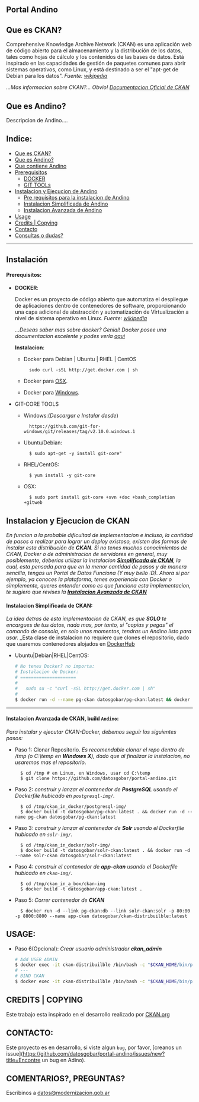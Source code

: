 Portal Andino
------------
## Que es CKAN?
Comprehensive Knowledge Archive Network (CKAN) es una aplicación web de código abierto para el almacenamiento y la distribución de los datos, tales como hojas de cálculo y los contenidos de las bases de datos. Está inspirado en las capacidades de gestión de paquetes comunes para abrir sistemas operativos, como Linux, y está destinado a ser el "apt-get de Debian para los datos". _Fuente: [wikipedia](https://es.wikipedia.org/wiki/CKAN)_

_...Mas informacion sobre CKAN?... Obvio! [Documentacion Oficial de CKAN](http://docs.ckan.org/en/latest/)_

## Que es Andino?
Descripcion de Andino....

Indice:
------
+ [Que es CKAN?](#que-es-ckan)
+ [Que es Andino?](que-es-andino)
+ [Que contiene Andino](#features)
+ [Prerequisitos](#prerequisitos)
    + [DOCKER](#docker)
    + [GIT TOOLs](#git-tools)
+ [Instalacion y Ejecucion de Andino](#instalación)
	+ [Pre requisitos para la instalacion de Andino](#prerequisitos)
    + [Instalacion Simplificada de Andino](#instalacion-simplificada-de-ckan)
    + [Instalacion Avanzada de Andino](#instalacion-avanzada-de-ckan)
+ [Usage](#usage)
+ [Credits | Copying](#credits--copying)
+ [Contacto](#contacto)	
+ [Consultas o dudas?](#comentarios-preguntas)


---




Instalación
-----------
#### Prerequisitos:

+ **DOCKER**:

	Docker es un proyecto de código abierto que automatiza el despliegue de aplicaciones dentro de contenedores de software, proporcionando una capa adicional de abstracción y automatización de Virtualización a nivel de sistema operativo en Linux. _Fuente: [wikipedia](https://es.wikipedia.org/wiki/Docker_(software))_

	_...Deseas saber mas sobre docker? Genial! Docker posee una documentacion excelente y podes verla [aqui](https://docs.docker.com/)_

	**Instalacion**:

	+ Docker para Debian | Ubuntu | RHEL | CentOS

			sudo curl -sSL http://get.docker.com | sh

	+ Docker para [OSX](https://docs.docker.com/docker-for-mac).
	+ Docker para [Windows](https://docs.docker.com/engine/installation/windows).


+ GIT-CORE TOOLS
	+ Windows:(_Descargar e Instalar desde_)
	
			https://github.com/git-for-windows/git/releases/tag/v2.10.0.windows.1

	+ Ubuntu/Debian:

			$ sudo apt-get -y install git-core"

	+ RHEL/CentOS:

			$ yum install -y git-core

	+ OSX:

		    $ sudo port install git-core +svn +doc +bash_completion +gitweb


Instalacion y Ejecucion de CKAN
-------------------------------
_En funcion a la probable dificultad de implementacion e incluso, la cantidad de pasos a realizar para lograr un deploy existoso, existen dos formas de instalar esta distribución de **CKAN**. Si no tenes muchos conocimientos de CKAN, Docker o de administracion de servidores en general, muy posiblemente, deberias utilizar la instalacion **[Simplificada  de CKAN](#instalacion-simplificada-de-ckan)**, la cual, esta pensada para que en la menor cantidad de pasos y de manera sencilla, tengas un Portal de Datos Funciona (Y muy bello :D). Ahora si por ejemplo, ya conoces la plataforma, tenes experiencia con Docker o simplemente, queres entender como es que funciona esta implementacion, te sugiero que revises la **[Instalacion Avanzada de CKAN](#instalacion-avanzada-de-ckan)**_


#### Instalacion Simplificada de CKAN:

_La idea detras de esta implementacion de CKAN, es que **SOLO** te encargues de tus datos, nada mas, por tanto, si "copias y pegas" el comando de consola, en solo unos momentos, tendras un Andino listo para usar._
_Esta clase de instalacion no requiere que clones el repositorio, dado que usaremos contenedores alojados en [DockerHub](https://hub.docker.com/r/datosgobar)

+ Ubuntu|Debian|RHEL|CentOS:
	```bash
	# No tenes Docker? no importa:
	# Instalacion de Docker:
	# =====================
	#
	# 	sudo su -c "curl -sSL http://get.docker.com | sh"
	#
	$ docker run -d --name pg-ckan datosgobar/pg-ckan:latest && docker run -d --name solr-ckan datosgobar/solr-ckan:latest && docker run -d --name  app-ckan -p 80:80 -p 8800:8800 --link pg-ckan:db --link solr-ckan:solr datosgobar/app-ckan:latest
	```
---

#### Instalacion Avanzada de CKAN, build `Andino`:

_Para instalar y ejecutar CKAN-Docker, debemos seguir los siguientes pasos:_

+ Paso 1: Clonar Repositorio. 
_Es recomendable clonar el repo dentro de /tmp (o C:\temp en **Windows X**), dado que al finalizar la instalacion, no usaremos mas el repositorio_.
		
		$ cd /tmp # en Linux, en Windows, usar cd C:\temp
		$ git clone https://github.com/datosgobar/portal-andino.git

+ Paso 2: _construir y lanzar el contenedor de **PostgreSQL** usando el Dockerfile hubicado en `postgresql-img/`._ 

		$ cd /tmp/ckan_in_docker/postgresql-img/
		$ docker build -t datosgobar/pg-ckan:latest . && docker run -d --name pg-ckan datosgobar/pg-ckan:latest


+ Paso 3: _construir y lanzar el contenedor de **Solr** usando el Dockerfile hubicado en `solr-img/`._

		$ cd /tmp/ckan_in_docker/solr-img/ 
		$ docker build -t datosgobar/solr-ckan:latest . && docker run -d  --name solr-ckan datosgobar/solr-ckan:latest

+ Paso 4: _construir el contenedor de **app-ckan** usando el Dockerfile hubicado en `ckan-img/`._

		$ cd /tmp/ckan_in_a_box/ckan-img
		$ docker build -t datosgobar/app-ckan:latest .

+ Paso 5: _Correr contenedor  de **CKAN**_
		
		$ docker run -d --link pg-ckan:db --link solr-ckan:solr -p 80:80 -p 8800:8800 --name app-ckan datosgobar/ckan-distribuilble:latest

USAGE:
-----
+ Paso 6(Opcional): _Crear usuario administrador **ckan_admin**_
	```bash		
	# Add USER ADMIN
	$ docker exec -it ckan-distribuilble /bin/bash -c "$CKAN_HOME/bin/paster --plugin=ckan sysadmin add ckan_admin -c /etc/ckan/default/production.ini"
	# ---
	# BIND CKAN
	$ docker exec -it ckan-distribuilble /bin/bash -c "$CKAN_HOME/bin/paster --plugin=ckan config-tool /etc/ckan/default/production.ini -e 'ckan.site_url = http://tu_dominio.com.ar' 'ckan.datapusher.url = http://tu_dominio.com.ar:8800'"
	```

CREDITS | COPYING
---
Este trabajo esta inspirado en el desarrollo realizado por [CKAN.org](https://github.com/ckan/ckan/)

CONTACTO:
---
Este proyecto es en desarrollo, si viste algun `bug`, por favor, [creanos un issue](https://github.com/datosgobar/portal-andino/issues/new?title=Encontre un bug en Adino).

COMENTARIOS?, PREGUNTAS?
---
Escribinos a [datos@modernizacion.gob.ar](mailto:datos@modernizacion.gob.ar)
